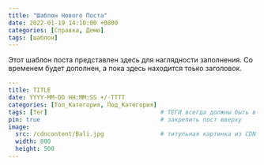 ```yaml
---
title: "Шаблон Нового Поста"
date: 2022-01-19 14:10:00 +0800
categories: [Справка, Демо]
tags: [шаблон]
---
```


Этот шаблон поста представлен здесь для наглядности заполнения. Со временем будет дополнен, а пока здесь находится тоько заголовок.


```yaml
---
title: TITLE
date: YYYY-MM-DD HH:MM:SS +/-TTTT
categories: [Топ_Категория, Под_Категория]
tags: [Тег]                                # ТЕГИ всегда должны быть в нижнем регистре
pin: true                                  # закрепить пост вверху
image:
  src: /cdncontent/Bali.jpg                # титульная картинка из CDN хранилища
  width: 800
  height: 500
---
```
